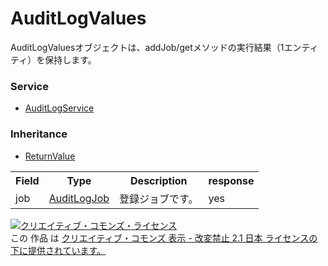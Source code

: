 # AuditLogValues
AuditLogValuesオブジェクトは、addJob/getメソッドの実行結果（1エンティティ）を保持します。
  
### Service
+ [AuditLogService](../services/AuditLogService.md)

### Inheritance
+ [ReturnValue](./ReturnValue.md)

<table>
 <tr>
  <th>Field</th>
  <th>Type</th>
  <th>Description</th>
  <th>response</th>
 </tr>
 <tr>
  <td>job</td>
  <td><a href="./AuditLogJob.md">AuditLogJob</a></td>
  <td>登録ジョブです。</td>
  <td>yes</td>
 </tr>
 </table>
   
<a rel="license" href="http://creativecommons.org/licenses/by-nd/2.1/jp/"><img alt="クリエイティブ・コモンズ・ライセンス" style="border-width:0" src="https://i.creativecommons.org/l/by-nd/2.1/jp/88x31.png" /></a><br />この 作品 は <a rel="license" href="http://creativecommons.org/licenses/by-nd/2.1/jp/">クリエイティブ・コモンズ 表示 - 改変禁止 2.1 日本 ライセンスの下に提供されています。</a>
